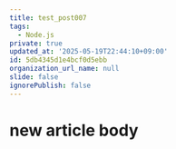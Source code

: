 ```yaml
---
title: test_post007
tags:
  - Node.js
private: true
updated_at: '2025-05-19T22:44:10+09:00'
id: 5db4345d1e4bcf0d5ebb
organization_url_name: null
slide: false
ignorePublish: false
---
```

# new article body
